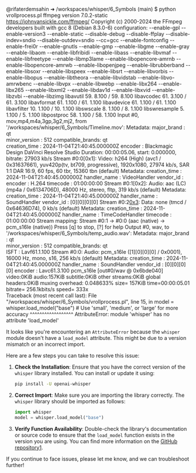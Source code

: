 @rifaterdemsahin ➜ /workspaces/whisper/6_Symbols (main) $ python vrollprocess.pl
ffmpeg version 7.0.2-static https://johnvansickle.com/ffmpeg/  Copyright (c) 2000-2024 the FFmpeg developers
  built with gcc 8 (Debian 8.3.0-6)
  configuration: --enable-gpl --enable-version3 --enable-static --disable-debug --disable-ffplay --disable-indev=sndio --disable-outdev=sndio --cc=gcc --enable-fontconfig --enable-frei0r --enable-gnutls --enable-gmp --enable-libgme --enable-gray --enable-libaom --enable-libfribidi --enable-libass --enable-libvmaf --enable-libfreetype --enable-libmp3lame --enable-libopencore-amrnb --enable-libopencore-amrwb --enable-libopenjpeg --enable-librubberband --enable-libsoxr --enable-libspeex --enable-libsrt --enable-libvorbis --enable-libopus --enable-libtheora --enable-libvidstab --enable-libvo-amrwbenc --enable-libvpx --enable-libwebp --enable-libx264 --enable-libx265 --enable-libxml2 --enable-libdav1d --enable-libxvid --enable-libzvbi --enable-libzimg
  libavutil      59.  8.100 / 59.  8.100
  libavcodec     61.  3.100 / 61.  3.100
  libavformat    61.  1.100 / 61.  1.100
  libavdevice    61.  1.100 / 61.  1.100
  libavfilter    10.  1.100 / 10.  1.100
  libswscale      8.  1.100 /  8.  1.100
  libswresample   5.  1.100 /  5.  1.100
  libpostproc    58.  1.100 / 58.  1.100
Input #0, mov,mp4,m4a,3gp,3g2,mj2, from '/workspaces/whisper/6_Symbols/Timeline.mov':
  Metadata:
    major_brand     : qt  
    minor_version   : 512
    compatible_brands: qt  
    creation_time   : 2024-11-04T21:40:45.000000Z
    encoder         : Blackmagic Design DaVinci Resolve Studio
  Duration: 00:00:05.06, start: 0.000000, bitrate: 27903 kb/s
  Stream #0:0[0x1]: Video: h264 (High) (avc1 / 0x31637661), yuv420p(tv, bt709, progressive), 1920x1080, 27974 kb/s, SAR 1:1 DAR 16:9, 60 fps, 60 tbr, 15360 tbn (default)
      Metadata:
        creation_time   : 2024-11-04T21:40:45.000000Z
        handler_name    : VideoHandler
        vendor_id       :     
        encoder         : H.264
        timecode        : 01:00:00:00
  Stream #0:1[0x2]: Audio: aac (LC) (mp4a / 0x6134706D), 48000 Hz, stereo, fltp, 319 kb/s (default)
      Metadata:
        creation_time   : 2024-11-04T21:40:45.000000Z
        handler_name    : SoundHandler
        vendor_id       : [0][0][0][0]
  Stream #0:2[0x3](eng): Data: none (tmcd / 0x64636D74), 0 kb/s (default)
      Metadata:
        creation_time   : 2024-11-04T21:40:45.000000Z
        handler_name    : TimeCodeHandler
        timecode        : 01:00:00:00
Stream mapping:
  Stream #0:1 -> #0:0 (aac (native) -> pcm_s16le (native))
Press [q] to stop, [?] for help
Output #0, wav, to '/workspaces/whisper/6_Symbols/temp_audio.wav':
  Metadata:
    major_brand     : qt  
    minor_version   : 512
    compatible_brands: qt  
    ISFT            : Lavf61.1.100
  Stream #0:0: Audio: pcm_s16le ([1][0][0][0] / 0x0001), 16000 Hz, mono, s16, 256 kb/s (default)
      Metadata:
        creation_time   : 2024-11-04T21:40:45.000000Z
        handler_name    : SoundHandler
        vendor_id       : [0][0][0][0]
        encoder         : Lavc61.3.100 pcm_s16le
[out#0/wav @ 0x6bde040] video:0KiB audio:157KiB subtitle:0KiB other streams:0KiB global headers:0KiB muxing overhead: 0.048633%
size=     157KiB time=00:00:05.01 bitrate= 256.1kbits/s speed= 333x    
Traceback (most recent call last):
  File "/workspaces/whisper/6_Symbols/vrollprocess.pl", line 15, in <module>
    model = whisper.load_model("base")  # Use 'small', 'medium', or 'large' for more accuracy
            ^^^^^^^^^^^^^^^^^^
AttributeError: module 'whisper' has no attribute 'load_model'


It looks like you're encountering an `AttributeError` because the `whisper` module doesn't have a `load_model` attribute. This might be due to a version mismatch or an incorrect import.

Here are a few steps you can take to resolve this issue:

1. **Check the Installation**: Ensure that you have the correct version of the `whisper` library installed. You can install or update it using:
   ```bash
   pip install -U openai-whisper
   ```

2. **Correct Import**: Make sure you are importing the library correctly. The `whisper` library should be imported as follows:
   ```python
   import whisper
   model = whisper.load_model("base")
   ```

3. **Verify Function Availability**: Double-check the library's documentation or source code to ensure that the `load_model` function exists in the version you are using. You can find more information on the [GitHub repository](https://github.com/openai/whisper)[1](https://github.com/openai/whisper/discussions/1170).

If you continue to face issues, please let me know, and we can troubleshoot further!